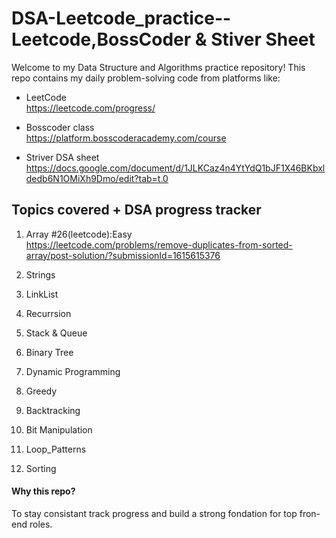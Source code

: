 # DSA-Leetcode_practice--Leetcode,BossCoder & Stiver Sheet
Welcome to my Data Structure and Algorithms practice repository!
This repo contains my daily problem-solving code from platforms like:

- LeetCode<br>
   https://leetcode.com/progress/

- Bosscoder class<br>
   https://platform.bosscoderacademy.com/course

- Striver DSA sheet<br>
   https://docs.google.com/document/d/1JLKCaz4n4YtYdQ1bJF1X46BKbxldedb6N1OMiXh9Dmo/edit?tab=t.0

## Topics covered + DSA progress tracker
1.  Array
      #26(leetcode):Easy<br>
      https://leetcode.com/problems/remove-duplicates-from-sorted-array/post-solution/?submissionId=1615615376
       
2.  Strings
3.  LinkList
4.  Recurrsion
5.  Stack & Queue
6.  Binary Tree
7.  Dynamic Programming
8.  Greedy
9.  Backtracking
10. Bit Manipulation
11. Loop_Patterns
12. Sorting

#### Why this repo?
To stay consistant track progress and build a strong fondation for top fron-end roles.